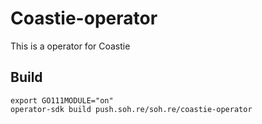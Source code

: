 # Coastie-operator
This is a operator for Coastie

## Build
```/bin/bash
export GO111MODULE="on"
operator-sdk build push.soh.re/soh.re/coastie-operator
```
